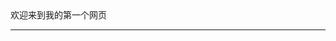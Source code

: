 <html>
<head>
 欢迎来到我的第一个网页<hr/>
 <style>  
      body{
          background-image: url(QQ图片20191216150112.jpg);
      }
  <style/>
</head>
<body>
 <h1>
   这里是Cylana的第一个网页呀哈哈哈
 </h1>
 <p>
   我一定会继续努力，永不放弃哒
 </p>
</body>
</html>
